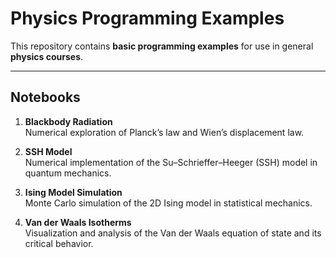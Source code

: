 # Physics Programming Examples

This repository contains **basic programming examples** for use in general **physics courses**.

---

## Notebooks


1. **Blackbody Radiation**  
   Numerical exploration of Planck’s law and Wien’s displacement law.

2. **SSH Model**  
   Numerical implementation of the Su–Schrieffer–Heeger (SSH) model in quantum mechanics.

3. **Ising Model Simulation**  
   Monte Carlo simulation of the 2D Ising model in statistical mechanics.

4. **Van der Waals Isotherms**  
   Visualization and analysis of the Van der Waals equation of state and its critical behavior.
